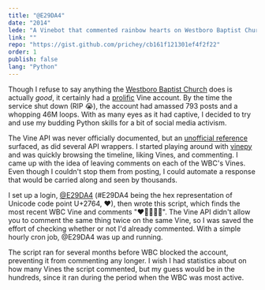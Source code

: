 ```yaml
---
title: "@E29DA4"
date: "2014"
lede: "A Vinebot that commented rainbow hearts on Westboro Baptist Church Vines."
link: ""
repo: "https://gist.github.com/prichey/cb161f121301ef4f2f22"
order: 1
publish: false
lang: "Python"
---
```


Though I refuse to say anything the
<a href="https://en.wikipedia.org/wiki/Westboro_Baptist_Church" target="_blank">Westboro
Baptist Church</a> does is actually _good_, it certainly had a
<a href="http://gawker.com/the-god-hates-fags-church-makes-amazing-vines-1498972724" target="_blank">prolific</a>
Vine account. By the time the service shut down (RIP 😭), the account had
amassed 793 posts and a whopping 46M loops. With as many eyes as it had captive,
I decided to try and use my budding Python skills for a bit of social media
activism.

The Vine API was never officially documented, but an
<a href="https://github.com/starlock/vino/wiki/API-Reference" target="_blank">unofficial
reference</a> surfaced, as did several API wrappers. I started playing around
with <a href="https://github.com/davoclavo/vinepy" target="_blank">vinepy</a>
and was quickly browsing the timeline, liking Vines, and commenting. I came up
with the idea of leaving comments on each of the WBC's Vines. Even though I
couldn't stop them from posting, I could automate a response that would be
carried along and seen by thousands.

I set up a login,
<a href="https://twitter.com/E29DA4/" target="_blank">@E29DA4</a> (#E29DA4 being
the hex representation of Unicode code point U+2764, ❤), then wrote this script,
which finds the most recent WBC Vine and comments "❤️💛💚💙💜". The Vine API
didn't allow you to comment the same thing twice on the same Vine, so I was
saved the effort of checking whether or not I'd already commented. With a simple
hourly cron job, @E29DA4 was up and running.

The script ran for several months before WBC blocked the account, preventing it
from commenting any longer. I wish I had statistics about on how many Vines the
script commented, but my guess would be in the hundreds, since it ran during the
period when the WBC was most active.
